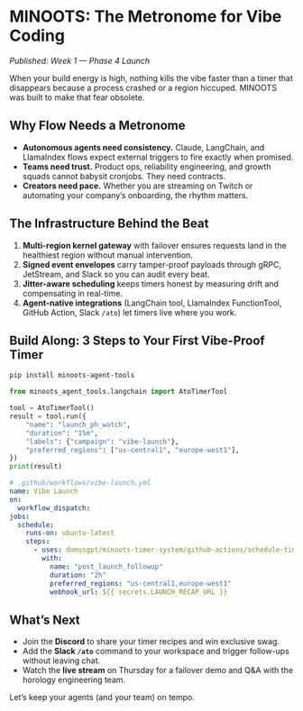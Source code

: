 # MINOOTS: The Metronome for Vibe Coding

*Published: Week 1 — Phase 4 Launch*

When your build energy is high, nothing kills the vibe faster than a timer that disappears because a process crashed or a region hiccuped. MINOOTS was built to make that fear obsolete.

## Why Flow Needs a Metronome
- **Autonomous agents need consistency.** Claude, LangChain, and LlamaIndex flows expect external triggers to fire exactly when promised.
- **Teams need trust.** Product ops, reliability engineering, and growth squads cannot babysit cronjobs. They need contracts.
- **Creators need pace.** Whether you are streaming on Twitch or automating your company’s onboarding, the rhythm matters.

## The Infrastructure Behind the Beat
1. **Multi-region kernel gateway** with failover ensures requests land in the healthiest region without manual intervention.
2. **Signed event envelopes** carry tamper-proof payloads through gRPC, JetStream, and Slack so you can audit every beat.
3. **Jitter-aware scheduling** keeps timers honest by measuring drift and compensating in real-time.
4. **Agent-native integrations** (LangChain tool, LlamaIndex FunctionTool, GitHub Action, Slack `/ato`) let timers live where you work.

## Build Along: 3 Steps to Your First Vibe-Proof Timer
```bash
pip install minoots-agent-tools
```
```python
from minoots_agent_tools.langchain import AtoTimerTool

tool = AtoTimerTool()
result = tool.run({
    "name": "launch_ph_watch",
    "duration": "15m",
    "labels": {"campaign": "vibe-launch"},
    "preferred_regions": ["us-central1", "europe-west1"],
})
print(result)
```
```yaml
# .github/workflows/vibe-launch.yml
name: Vibe Launch
on:
  workflow_dispatch:
jobs:
  schedule:
    runs-on: ubuntu-latest
    steps:
      - uses: domusgpt/minoots-timer-system/github-actions/schedule-timer@v1
        with:
          name: "post_launch_followup"
          duration: "2h"
          preferred_regions: "us-central1,europe-west1"
          webhook_url: ${{ secrets.LAUNCH_RECAP_URL }}
```

## What’s Next
- Join the **Discord** to share your timer recipes and win exclusive swag.
- Add the **Slack `/ato`** command to your workspace and trigger follow-ups without leaving chat.
- Watch the **live stream** on Thursday for a failover demo and Q&A with the horology engineering team.

Let’s keep your agents (and your team) on tempo.
